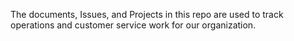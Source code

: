 The documents, Issues, and Projects in this repo are used to track operations and customer service work for our organization.
